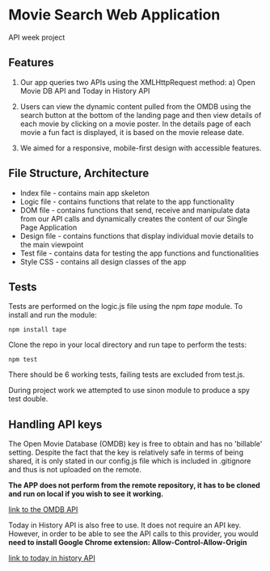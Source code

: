 # Movie Search Web Application
API week project

## Features

1) Our app queries two APIs using the XMLHttpRequest method:
a) Open Movie DB API and Today in History API

2) Users can view the dynamic content pulled from the OMDB using the search button at the bottom of the landing page and then view details of each movie by clicking on a movie poster. In the details page of each movie a fun fact is displayed, it is based on the movie release date.

3) We aimed for a responsive, mobile-first design with accessible features.

## File Structure, Architecture

- Index file - contains main app skeleton
- Logic file - contains functions that relate to the app functionality
- DOM file - contains functions that send, receive and manipulate data from our API calls and dynamically creates the content of our Single Page Application
- Design file - contains functions that display individual movie details to the main viewpoint
- Test file - contains data for testing the app functions and functionalities
- Style CSS - contains all design classes of the app

## Tests

Tests are performed on the logic.js file using the npm _tape_ module. To install and run the module:

`npm install tape`

Clone the repo in your local directory and run tape to perform the tests:

`npm test`

There should be 6 working tests, failing tests are excluded from test.js.

During project work we attempted to use sinon module to produce a spy test double.



## Handling API keys

The Open Movie Database (OMDB) key is free to obtain and has no 'billable' setting. Despite the fact that the key is relatively safe in terms of being shared, it is only stated in our config.js file which is included in .gitignore and thus is not uploaded on the remote.

**The APP does not perform from the remote repository, it has to be cloned and run on local if you wish to see it working.**

[link to the OMDB API](http://www.omdbapi.com/)

Today in History API is also free to use. It does not require an API key. However, in order to be able to see the API calls to this provider, you would **need to install Google Chrome extension: Allow-Control-Allow-Origin**

[link to today in history API](http://history.muffinlabs.com/#api)

